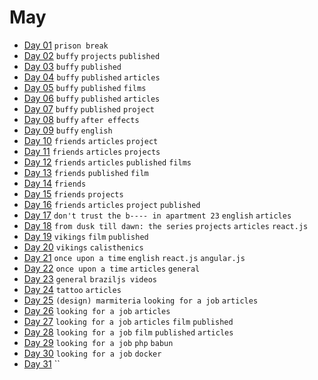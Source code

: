 # May

- [Day 01](05-01-2016.md) `prison break`
- [Day 02](05-02-2016.md) `buffy` `projects` `published`
- [Day 03](05-03-2016.md) `buffy` `published`
- [Day 04](05-04-2016.md) `buffy` `published` `articles`
- [Day 05](05-05-2016.md) `buffy` `published` `films`
- [Day 06](05-06-2016.md) `buffy` `published` `articles`
- [Day 07](05-07-2016.md) `buffy` `published` `project`
- [Day 08](05-08-2016.md) `buffy` `after effects`
- [Day 09](05-09-2016.md) `buffy` `english`
- [Day 10](05-10-2016.md) `friends` `articles` `project`
- [Day 11](05-11-2016.md) `friends` `articles` `projects`
- [Day 12](05-12-2016.md) `friends` `articles` `published` `films`
- [Day 13](05-13-2016.md) `friends` `published` `film`
- [Day 14](05-14-2016.md) `friends`
- [Day 15](05-15-2016.md) `friends` `projects`
- [Day 16](05-16-2016.md) `friends` `articles` `project` `published`
- [Day 17](05-17-2016.md) `don't trust the b---- in apartment 23` `english` `articles`
- [Day 18](05-18-2016.md) `from dusk till dawn: the series` `projects` `articles` `react.js`
- [Day 19](05-19-2016.md) `vikings` `film` `published`
- [Day 20](05-20-2016.md) `vikings` `calisthenics`
- [Day 21](05-21-2016.md) `once upon a time` `english` `react.js` `angular.js`
- [Day 22](05-22-2016.md) `once upon a time` `articles` `general`
- [Day 23](05-23-2016.md) `general` `braziljs videos`
- [Day 24](05-24-2016.md) `tattoo` `articles`
- [Day 25](05-25-2016.md) `(design) marmiteria` `looking for a job` `articles`
- [Day 26](05-26-2016.md) `looking for a job` `articles`
- [Day 27](05-27-2016.md) `looking for a job` `articles` `film` `published`
- [Day 28](05-28-2016.md) `looking for a job` `film` `published` `articles`
- [Day 29](05-29-2016.md) `looking for a job` `php` `babun`
- [Day 30](05-30-2016.md) `looking for a job` `docker`
- [Day 31](05-31-2016.md) ``
